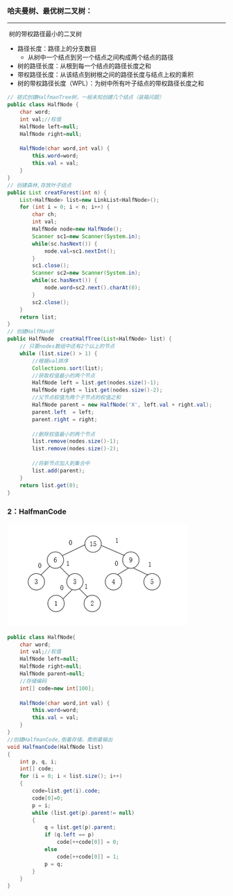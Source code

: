 ### 哈夫曼树、最优树二叉树：

------

​	树的带权路径最小的二叉树

- 路径长度：路径上的分支数目
  - 从树中一个结点到另一个结点之间构成两个结点的路径
- 树的路径长度：从根到每一个结点的路径长度之和
- 带权路径长度：从该结点到树根之间的路径长度与结点上权的乘积
- 树的带权路径长度（WPL）：为树中所有叶子结点的带权路径长度之和

```java
// 链式创建HalfmanTree树，一般未知创建几个结点（装箱问题）
public class HalfNode {
    char word;
    int val;//权值
    HalfNode left=null;
    HalfNode right=null;

    HalfNode(char word,int val) {
        this.word=word;
        this.val = val;
    }
}
// 创建森林,存放叶子结点
public List creatForest(int n) {
    List<HalfNode> list=new LinkList<HalfNode>();
    for (int i = 0; i < n; i++) {
        char ch;
        int val;
        HalfNode node=new HalfNode();
        Scanner sc1=new Scanner(System.in);
        while(sc.hasNext())	{
            node.val=sc1.nextInt();
        }
        sc1.close();
        Scanner sc2=new Scanner(System.in);
        while(sc.hasNext()) {
            node.word=sc2.next().charAt(0);
        }
        sc2.close();
    }
    return list;
}
// 创建HalfMan树
public HalfNode  creatHalfTree(List<HalfNode> list) {
    // 只要nodes数组中还有2个以上的节点
    while (list.size() > 1) {
        //根据val排序
        Collections.sort(list);
        //获取权值最小的两个节点
        HalfNode left = list.get(nodes.size()-1);
        HalfNode right = list.get(nodes.size()-2);
        //父节点权值为两个子节点的权值之和
        HalfNode parent = new HalfNode('X', left.val + right.val);
        parent.left  = left;
        parent.right = right;

        //删除权值最小的两个节点
        list.remove(nodes.size()-1);
        list.remove(nodes.size()-2);

        //将新节点加入到集合中
        list.add(parent);
    }
	return list.get(0);
}
```

### 2：HalfmanCode

![HalfmanCode.png](https://github.com/likang315/Algorithms-and-Data-Structures/blob/master/8%EF%BC%9A%E4%BA%8C%E5%8F%89%E6%A0%91%EF%BC%8C%E6%A0%91%E5%92%8C%E6%A3%AE%E6%9E%97/HalfmanCode.png?raw=true)

```java
public class HalfNode{
	char word;
	int val;//权值
	HalfNode left=null;
	HalfNode right=null;
	HalfNode parent=null;
    //存储编码
    int[] code=new int[100]; 
    
    HalfNode(char word,int val) {
        this.word=word;
        this.val = val;
    }
}
//创建HalfmanCode,倒着存储，需倒着输出
void HalfmanCode(HalfNode list)
{
	int p, q, i;
	int[] code;
	for (i = 0; i < list.size(); i++)
	{
		code=list.get(i).code;
		code[0]=0;
		p = i;
		while (list.get(p).parent!= null)
		{
			q = list.get(p).parent;
			if (q.left == p)
				code[++code[0]] = 0;
			else
				code[++code[0]] = 1;
			p = q;
		}
	}
}
```





